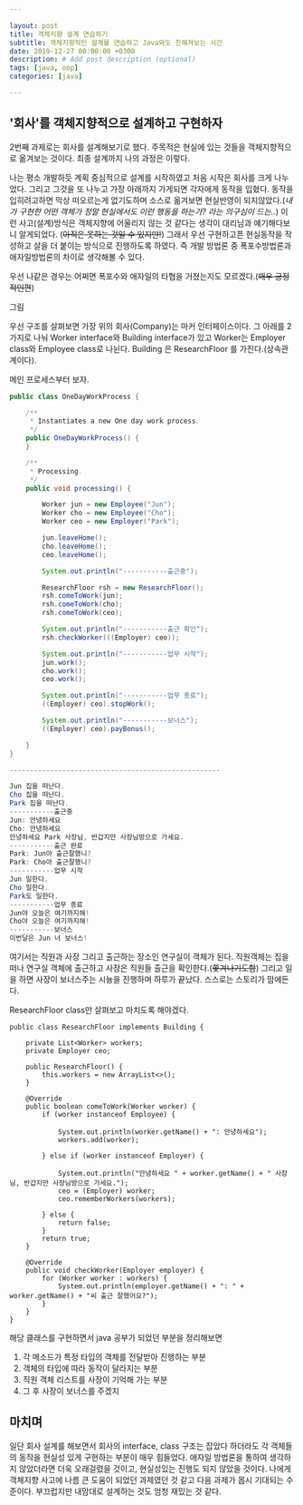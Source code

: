 ```yaml
---

layout: post
title: 객체지향 설계 연습하기
subtitle: 객체지향적인 설계를 연습하고 Java와도 친해져보는 시간
date: 2019-12-27 00:00:00 +0300
description: # Add post description (optional)
tags: [java, oop]
categories: [java]

---
```


## '회사'를 객체지향적으로 설계하고 구현하자

2번째 과제로는 회사를 설계해보기로 했다. 주목적은 현실에 있는 것들을 객체지향적으로 옮겨보는 것이다. 최종 설계까지 나의 과정은 이렇다.

나는 평소 개발하듯 계획 중심적으로 설계를 시작하였고 처음 시작은 회사를 크게 나누었다. 그리고 그것을 또 나누고 가장 아래까지 가게되면 각자에게 동작을 입혔다. 동작을 입히려고하면 막상 떠오르는게 없기도하며 소스로 옮겨보면 현실반영이 되지않았다.(*내가 구현한 어떤 객체가 정말 현실에서도 이런 행동을 하는가? 라는 의구심이 드는..*) 이런 사고(설계)방식은 객체지향에 어울리지 않는 것 같다는 생각이 대리님과 얘기해다보니 알게되었다. (~~아직은 못하는 것일 수 있지만!~~) 그래서 우선 구현하고픈 현실동작을 작성하고 살을 더 붙이는 방식으로 진행하도록 하였다. 즉 개발 방법론 중 폭포수방법론과 애자일방법론의 차이로 생각해볼 수 있다.

우선 나같은 경우는 어쩌면 폭포수와 애자일의 타협을 거쳤는지도 모르겠다.(~~매우 긍정적인편~~)

그림

우선 구조를 살펴보면 가장 위의 회사(Company)는 마커 인터페이스이다. 그 아래를 2가지로 나눠 Worker interface와 Building interface가 있고 Worker는 Employer class와 Employee class로 나뉜다. Building 은 ResearchFloor 를 가진다.(상속관계이다).

메인 프로세스부터 보자.
```java
public class OneDayWorkProcess {

    /**
     * Instantiates a new One day work process.
     */
    public OneDayWorkProcess() {
    }

    /**
     * Processing.
     */
    public void processing() {

        Worker jun = new Employee("Jun");
        Worker cho = new Employee("Cho");
        Worker ceo = new Employer("Park");

        jun.leaveHome();
        cho.leaveHome();
        ceo.leaveHome();

        System.out.println("-----------출근중");

        ResearchFloor rsh = new ResearchFloor();
        rsh.comeToWork(jun);
        rsh.comeToWork(cho);
        rsh.comeToWork(ceo);

        System.out.println("-----------출근 확인");
        rsh.checkWorker(((Employer) ceo));

        System.out.println("-----------업무 시작");
        jun.work();
        cho.work();
        ceo.work();

        System.out.println("-----------업무 종료");
        ((Employer) ceo).stopWork();

        System.out.println("-----------보너스");
        ((Employer) ceo).payBonus();

    }
}

----------------------------------------------------

Jun 집을 떠난다.
Cho 집을 떠난다.
Park 집을 떠난다.
-----------출근중
Jun: 안녕하세요
Cho: 안녕하세요
안녕하세요 Park 사장님, 반갑지만 사장님방으로 가세요.
-----------출근 완료
Park: Jun아 출근잘했니?
Park: Cho아 출근잘했니?
-----------업무 시작
Jun 일한다.
Cho 일한다.
Park도 일한다.
-----------업무 종료
Jun야 오늘은 여기까지해!
Cho야 오늘은 여기까지해!
-----------보너스
이번달은 Jun 너 보너스!
```

여기서는 직원과 사장 그리고 출근하는 장소인 연구실이 객체가 된다. 직원객체는 집을떠나 연구실 객체에 출근하고 사장은 직원들 출근을 확인한다.(~~쫓겨나기도함~~) 그리고 일을 하면 사장이 보너스주는 시늉을 진행하며 하루가 끝났다. 스스로는 스토리가 맘에든다.

ResearchFloor class만 살펴보고 마치도록 해야겠다.
```
public class ResearchFloor implements Building {

    private List<Worker> workers;
    private Employer ceo;

    public ResearchFloor() {
        this.workers = new ArrayList<>();
    }

    @Override
    public boolean comeToWork(Worker worker) {
        if (worker instanceof Employee) {

            System.out.println(worker.getName() + ": 안녕하세요");
            workers.add(worker);

        } else if (worker instanceof Employer) {

            System.out.println("안녕하세요 " + worker.getName() + " 사장님, 반갑지만 사장님방으로 가세요.");
            ceo = (Employer) worker;
            ceo.rememberWorkers(workers);

        } else {
            return false;
        }
        return true;
    }

    @Override
    public void checkWorker(Employer employer) {
        for (Worker worker : workers) {
            System.out.println(employer.getName() + ": " + worker.getName() + "씨 출근 잘했어요?");
        }
    }
}
```
해당 클래스를 구현하면서 java 공부가 되었던 부분을 정리해보면
1. 각 메소드가 특정 타입의 객체를 전달받아 진행하는 부분
2. 객체의 타입에 따라 동작이 달라지는 부분
3. 직원 객체 리스트를 사장이 기억해 가는 부분
4. 그 후 사장이 보너스를 주겠지

## 마치며
일단 회사 설계를 해보면서 회사의 interface, class 구조는 잡았다 하더라도 각 객체들의 동작을 현실성 있게 구현하는 부분이 매우 힘들었다. 애자일 방법론을 통하여 생각하지 않았더라면 더욱 오래걸렸을 것이고, 현실성있는 진행도 되지 않았을 것이다. 나에게 객체지향 사고에 나름 큰 도움이 되었던 과제였던 것 같고 다음 과제가 몹시 기대되는 수준이다. 부끄럽지만 내맘대로 설계하는 것도 엄청 재밌는 것 같다.


